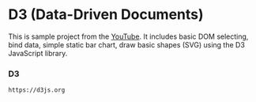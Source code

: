 # D3 (Data-Driven Documents)

This is sample project from the [YouTube](https://www.youtube.com/watch?v=fFY3E0PmIxM). It includes basic DOM selecting, bind data, simple static bar chart, draw basic shapes (SVG) using the D3 JavaScript library.

### D3

```
https://d3js.org
```
